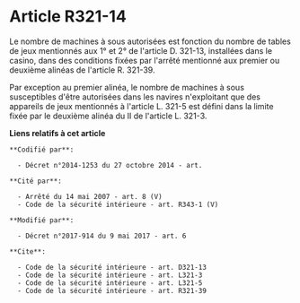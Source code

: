 # Article R321-14

Le nombre de machines à sous autorisées est fonction du nombre de tables de jeux mentionnés aux 1° et 2° de l'article D.
321-13, installées dans le casino, dans des conditions fixées par l'arrêté mentionné aux premier ou deuxième alinéas de
l'article R. 321-39. 

Par exception au premier alinéa, le nombre de machines à sous susceptibles d'être autorisées dans les navires n'exploitant
que des appareils de jeux mentionnés à l'article L. 321-5 est défini dans la limite fixée par le deuxième alinéa du II de
l'article L. 321-3.

**Liens relatifs à cet article**

	**Codifié par**:

	  - Décret n°2014-1253 du 27 octobre 2014 - art.

	**Cité par**:

	  - Arrêté du 14 mai 2007 - art. 8 (V)
	  - Code de la sécurité intérieure - art. R343-1 (V)

	**Modifié par**:

	  - Décret n°2017-914 du 9 mai 2017 - art. 6

	**Cite**:

	  - Code de la sécurité intérieure - art. D321-13
	  - Code de la sécurité intérieure - art. L321-3
	  - Code de la sécurité intérieure - art. L321-5
	  - Code de la sécurité intérieure - art. R321-39
